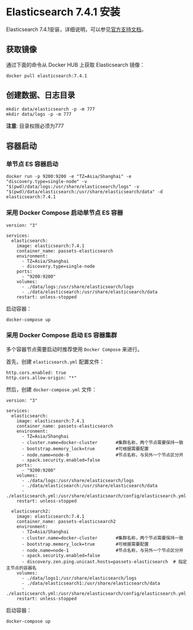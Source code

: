 # Elasticsearch 7.4.1 安装

Elasticsearch 7.4.1安装，详细说明，可以参见[官方支持文档](https://www.elastic.co/guide/en/elasticsearch/reference/7.4/docker.html)。

## 获取镜像

通过下面的命令从 Docker HUB 上获取 Elasticsearch 镜像：

```
docker pull elasticsearch:7.4.1
```

## 创建数据、日志目录

```
mkdir data/elasticsearch -p -m 777
mkdir data/logs -p -m 777
```

**注意**: 目录权限必须为777

## 容器启动

### 单节点 ES 容器启动

```
docker run -p 9200:9200 -e "TZ=Asia/Shanghai" -e "discovery.type=single-node" -v "$(pwd)/data/logs:/usr/share/elasticsearch/logs" -v "$(pwd)/data/elasticsearch:/usr/share/elasticsearch/data" -d elasticsearch:7.4.1
```

### 采用 Docker Compose 启动单节点 ES 容器

```
version: "3"

services:
  elasticsearch:
    image: elasticsearch:7.4.1
    container_name: passets-elasticsearch
    environment:
      - TZ=Asia/Shanghai
      - discovery.type=single-node
    ports:
      - "9200:9200"
    volumes:
      - ./data/logs:/usr/share/elasticsearch/logs
      - ./data/elasticsearch:/usr/share/elasticsearch/data
    restart: unless-stopped
```

启动容器：

```
docker-compose up
```

### 采用 Docker Compose 启动 ES 容器集群

多个容器节点需要启动时推荐使用 `Docker Compose` 来进行。

首先，创建 `elasticsearch.yml` 配置文件：

```
http.cors.enabled: true
http.cors.allow-origin: "*"
```

然后，创建 `docker-compose.yml` 文件：

```
version: "3"

services:
  elasticsearch:
    image: elasticsearch:7.4.1
    container_name: passets-elasticsearch
    environment:
      - TZ=Asia/Shanghai
      - cluster.name=docker-cluster       #集群名称，两个节点需要保持一致
      - bootstrap.memory_lock=true        #可根据需要配置
      - node.name=node-0                  #节点名称，与另外一个节点区分开
      - xpack.security.enabled=false
    ports:
      - "9200:9200"
    volumes:
      - ./data/logs:/usr/share/elasticsearch/logs
      - ./data/elasticsearch:/usr/share/elasticsearch/data
      - ./elasticsearch.yml:/usr/share/elasticsearch/config/elasticsearch.yml
    restart: unless-stopped

  elasticsearch2:
    image: elasticsearch:7.4.1
    container_name: passets-elasticsearch2
    environment:
      - TZ=Asia/Shanghai
      - cluster.name=docker-cluster       #集群名称，两个节点需要保持一致
      - bootstrap.memory_lock=true        #可根据需要配置
      - node.name=node-1                  #节点名称，与另外一个节点区分开
      - xpack.security.enabled=false
      - discovery.zen.ping.unicast.hosts=passets-elasticsearch  # 指定主节点的容器名
    volumes:
      - ./data/logs1:/usr/share/elasticsearch/logs
      - ./data/elasticsearch1:/usr/share/elasticsearch/data
      - ./elasticsearch.yml:/usr/share/elasticsearch/config/elasticsearch.yml
    restart: unless-stopped
```

启动容器：

```
docker-compose up
```
